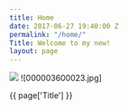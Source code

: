 ```yaml
---
title: Home
date: 2017-06-27 19:40:00 Z
permalink: "/home/"
Title: Welcome to my new!
layout: page
---
```


<img src= ![000003600023.jpg] />
![000003600023.jpg]

{{ page['Title'] }}